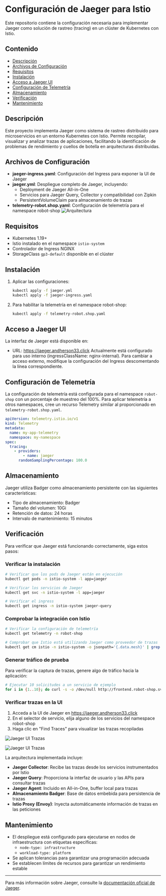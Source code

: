 # Configuración de Jaeger para Istio
Este repositorio contiene la configuración necesaria para implementar Jaeger como solución de rastreo (tracing) en un clúster de Kubernetes con Istio.
## Contenido
- [Descripción](#descripción)
- [Archivos de Configuración](#archivos-de-configuración)
- [Requisitos](#requisitos)
- [Instalación](#instalación)
- [Acceso a Jaeger UI](#acceso-a-jaeger-ui)
- [Configuración de Telemetría](#configuración-de-telemetría)
- [Almacenamiento](#almacenamiento)
- [Verificación](#verificación)
- [Mantenimiento](#mantenimiento)

## Descripción
Este proyecto implementa Jaeger como sistema de rastreo distribuido para microservicios en un entorno Kubernetes con Istio. Permite recopilar, visualizar y analizar trazas de aplicaciones, facilitando la identificación de problemas de rendimiento y cuellos de botella en arquitecturas distribuidas.
## Archivos de Configuración
- **jaeger-ingress.yaml**: Configuración del Ingress para exponer la UI de Jaeger
- **jaeger.yml**: Despliegue completo de Jaeger, incluyendo:
  - Deployment de Jaeger All-in-One
  - Servicios para Jaeger Query, Collector y compatibilidad con Zipkin
  - PersistentVolumeClaim para almacenamiento de trazas
- **telemetry-robot.shop.yaml**: Configuración de telemetría para el namespace robot-shop
![Arquitectura](https://github.com/Andherson333333/robot-shop/blob/master/Infrastructure-cloud-EKS/infra-node/Jagger/imagenes/jagger-1.png)

## Requisitos
- Kubernetes 1.19+
- Istio instalado en el namespace `istio-system`
- Controlador de Ingress NGINX
- StorageClass `gp3-default` disponible en el clúster
## Instalación
1. Aplicar las configuraciones:
   ```bash
   kubectl apply -f jaeger.yml
   kubectl apply -f jaeger-ingress.yaml
   ```
3. Para habilitar la telemetría en el namespace robot-shop:
   ```bash
   kubectl apply -f telemetry-robot.shop.yaml
   ```
## Acceso a Jaeger UI
La interfaz de Jaeger está disponible en:
- URL: https://jaeger.andherson33.click
Actualmente está configurado para uso interno (ingressClassName: nginx-internal). Para cambiar a acceso externo, modifique la configuración del Ingress descomentando la línea correspondiente.
## Configuración de Telemetría
La configuración de telemetría está configurada para el namespace `robot-shop` con un porcentaje de muestreo del 100%. Para aplicar telemetría a otros namespaces, cree un recurso Telemetry similar al proporcionado en `telemetry-robot.shop.yaml`.
```yaml
apiVersion: telemetry.istio.io/v1
kind: Telemetry
metadata:
  name: my-app-telemetry
  namespace: my-namespace
spec:
  tracing:
    - providers:
        - name: jaeger
      randomSamplingPercentage: 100.0
```
## Almacenamiento
Jaeger utiliza Badger como almacenamiento persistente con las siguientes características:
- Tipo de almacenamiento: Badger
- Tamaño del volumen: 10Gi
- Retención de datos: 24 horas
- Intervalo de mantenimiento: 15 minutos

## Verificación
Para verificar que Jaeger está funcionando correctamente, siga estos pasos:

### Verificar la instalación
```bash
# Verificar que los pods de Jaeger están en ejecución
kubectl get pods -n istio-system -l app=jaeger

# Verificar los servicios de Jaeger
kubectl get svc -n istio-system -l app=jaeger

# Verificar el ingress
kubectl get ingress -n istio-system jaeger-query
```

### Comprobar la integración con Istio
```bash
# Verificar la configuración de telemetría
kubectl get telemetry -n robot-shop

# Comprobar que Istio está utilizando Jaeger como proveedor de trazas
kubectl get cm istio -n istio-system -o jsonpath='{.data.mesh}' | grep tracer
```

### Generar tráfico de prueba
Para verificar la captura de trazas, genere algo de tráfico hacia la aplicación:
```bash
# Ejecutar 10 solicitudes a un servicio de ejemplo
for i in {1..10}; do curl -s -o /dev/null http://frontend.robot-shop.svc.cluster.local; done
```

### Verificar trazas en la UI
1. Acceda a la UI de Jaeger en https://jaeger.andherson33.click
2. En el selector de servicio, elija alguno de los servicios del namespace robot-shop
3. Haga clic en "Find Traces" para visualizar las trazas recopiladas

![Jaeger UI Trazas](https://github.com/Andherson333333/robot-shop/blob/master/Infrastructure-cloud-EKS/infra-node/Jagger/imagenes/jagger-2.png)

![Jaeger UI Trazas](https://github.com/Andherson333333/robot-shop/blob/master/Infrastructure-cloud-EKS/infra-node/Jagger/imagenes/jagger-3.png)


La arquitectura implementada incluye:
- **Jaeger Collector**: Recibe las trazas desde los servicios instrumentados por Istio
- **Jaeger Query**: Proporciona la interfaz de usuario y las APIs para consultar trazas
- **Jaeger Agent**: Incluido en All-in-One, buffer local para trazas
- **Almacenamiento Badger**: Base de datos embebida para persistencia de trazas
- **Istio Proxy (Envoy)**: Inyecta automáticamente información de trazas en las peticiones

## Mantenimiento
- El despliegue está configurado para ejecutarse en nodos de infraestructura con etiquetas específicas:
  - `node-type: infrastructure`
  - `workload-type: platform`
- Se aplican tolerancias para garantizar una programación adecuada
- Se establecen límites de recursos para garantizar un rendimiento estable
---
Para más información sobre Jaeger, consulte la [documentación oficial de Jaeger](https://www.jaegertracing.io/docs/latest/).
